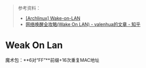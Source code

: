 > 参考资料：
>
> - [[Archlinux] Wake-on-LAN](https://wiki.archlinux.org/title/Wake-on-LAN)
> - [网络唤醒全攻略(Wake On LAN) - valenhua的文章 - 知乎](https://zhuanlan.zhihu.com/p/29100706)

# Weak On Lan

魔术包：**6对“FF”**前缀+16次重复MAC地址
